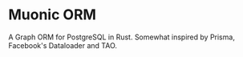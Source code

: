 # Muonic ORM

A Graph ORM for PostgreSQL in Rust. Somewhat inspired by Prisma, Facebook's Dataloader and TAO.